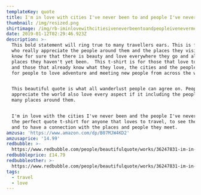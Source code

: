 ```yaml
---
templateKey: quote
title: I'm in love with cities I've never been to and people I've never met
thumbnail: /img/resized.png
shirtimage: /img/rb-iminlovewithcitiesiveneverbeentoandpeopleivenevermet.jpg
date: 2019-01-12T02:29:46.923Z
description: >-
  This bold statement will ring true to many travellers ears. This is for people
  who really appreciate the people around them and the places they visit yet
  know for sure that there is beauty and love everywhere they go and all the
  places they haven't yet been.  This t-shirt is for those that love to travel
  and those that already know what they love, the cities and the people. Ideal
  for people to love adventure and meeting new people from across the world.


  This beautiful quote is what all wanderlust people can agree on. People that
  appreciate the world also love every aspect if it including the people and the
  many places around them.


  I'm in love with the cities I've never been and the people I've never met is
  the perfect quote t-shirt for anyone that loves to travel, to see the world
  and to have a connection with the places and people they meet.
amzusa: 'https://www.amazon.com/dp/B07MJW4KD2'
amzusaprice: '14.99'
redbubble: >-
  https://www.redbubble.com/people/beautifulquote/works/36247831-im-in-love-with-the-cities-ive-never-been-and-the-people-ive-never-met?asc=u&p=t-shirt
redbubbleprice: £14.79
redbubbleother: >-
  https://www.redbubble.com/people/beautifulquote/works/36247831-im-in-love-with-the-cities-ive-never-been-and-the-people-ive-never-met?asc=u&modal=%2Fboom%2Fb%2FavailableProducts%2F36247831&p=t-shirt
tags:
  - travel
  - love
---
```


